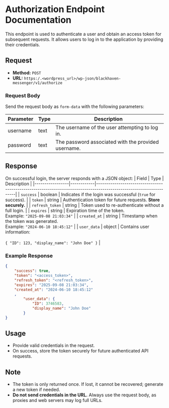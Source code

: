 # Authorization Endpoint Documentation

This endpoint is used to authenticate a user and obtain an access token for subsequent requests. It allows users to log in to the application by providing their credentials.

## Request

- **Method:** `POST`
- **URL:** `https:/.<wordpress_url>/wp-json/blackhaven-messenger/v1/authorize`

### Request Body

Send the request body as `form-data` with the following parameters:

| Parameter | Type | Description                              |
|-----------|------|------------------------------------------|
| username  | text | The username of the user attempting to log in. |
| password  | text | The password associated with the provided username. |

## Response

On successful login, the server responds with a JSON object:
| Field       | Type   | Description                                                                                                                |
|-----------------|------------|--------------------------------------------------------------------------------------------------------------------|
| `success`       | boolean    | Indicates if the login was successful (`true` for success).                                                        |
| `token`         | string     | Authentication token for future requests. **Store securely.**                                                      |
| `refresh_token` | string     | Token used to re-authenticate without a full login.                                                                |
| `expires`       | string     | Expiration time of the token.<br>Example: `"2025-09-08 21:03:34"`                                                  |
| `created_at`    | string     | Timestamp when the token was generated.<br>Example: `"2024-06-10 18:45:12"`                                        |
| `user_data`     | object     | Contains user information:<br><br>```{ "ID": 123, "display_name": "John Doe" }```                                  |

### Example Response

```json
{
    "success": true,
    "token": "<access_token>",
    "refresh_token": "<refresh_token>",
    "expires": "2025-09-08 21:03:34",
    "created_at": "2024-06-10 18:45:12"
    ,
        "user_data": {
            "ID": 3746583,
            "display_name": "John Doe"
        }
}
```

## Usage

- Provide valid credentials in the request.
- On success, store the token securely for future authenticated API requests.

## Note

- The token is only returned once. If lost, it cannot be recovered; generate a new token if needed.
- **Do not send credentials in the URL.** Always use the request body, as proxies and web servers may log full URLs.